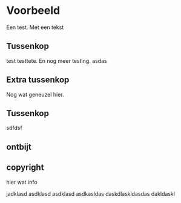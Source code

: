# Voorbeeld

Een test. Met een tekst

## Tussenkop

test testtete. En nog meer testing. asdas

## Extra tussenkop

Nog wat geneuzel hier.

## Tussenkop

sdfdsf

## ontbijt

## copyright
hier wat info

jadklasd asdklasd asdklasd asdkasldas daskdlaskldasdas dakldaskl
